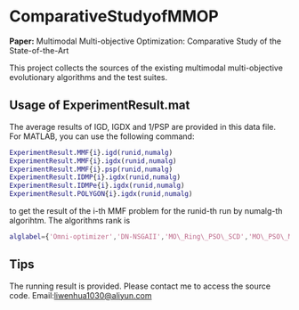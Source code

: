 # ComparativeStudyofMMOP
**Paper:** Multimodal Multi-objective Optimization: Comparative Study of the State-of-the-Art

This project collects the sources of the existing multimodal multi-objective evolutionary algorithms and the test suites.

## Usage of ExperimentResult.mat

The average results of IGD, IGDX and 1/PSP are provided in this data file.
For MATLAB, you can use the following command:
``` matlab
ExperimentResult.MMF{i}.igd(runid,numalg)
ExperimentResult.MMF{i}.igdx(runid,numalg)
ExperimentResult.MMF{i}.psp(runid,numalg)
ExperimentResult.IDMP{i}.igdx(runid,numalg)
ExperimentResult.IDMPe{i}.igdx(runid,numalg)
ExperimentResult.POLYGON{i}.igdx(runid,numalg)
```

to get the result of the i-th MMF problem for the runid-th run by numalg-th algorihtm. The algorithms rank is
``` matlab
alglabel={'Omni-optimizer','DN-NSGAII','MO\_Ring\_PSO\_SCD','MO\_PSO\_MM','DNEA','Tri-MOEA&TAR', 'DNEA-L','CPDEA','MP-MMEA','MMOEA/DC','MMEA-WI','HREA'};
```
## Tips
The running result is provided. Please contact me to access the source code. Email:liwenhua1030@aliyun.com